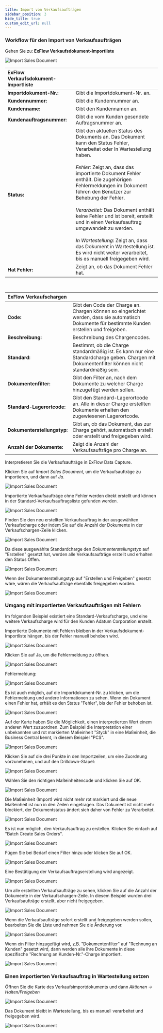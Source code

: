 ```yaml
---
title: Import von Verkaufsaufträgen
sidebar_position: 3
hide_title: true
custom_edit_url: null
---
```


### Workflow für den Import von Verkaufsaufträgen

Gehen Sie zu: **ExFlow Verkaufsdokument-Importliste**

![Import Sales Document](../../images/sales-document-import-list-001.png) <br/>

| ExFlow Verkaufsdokument-Importliste |   |
|:-|:-|
| **Importdokument-Nr.:** | Gibt die Importdokument-Nr. an.
| **Kundennummer:** | Gibt die Kundennummer an.
| **Kundenname:** | Gibt den Kundennamen an.
| **Kundenauftragsnummer:** | Gibt die vom Kunden gesendete Auftragsnummer an.
| **Status:** | Gibt den aktuellen Status des Dokuments an. Das Dokument kann den Status Fehler, Verarbeitet oder In Wartestellung haben. <br/><br/> *Fehler:* Zeigt an, dass das importierte Dokument Fehler enthält. Die zugehörigen Fehlermeldungen im Dokument führen den Benutzer zur Behebung der Fehler. <br/><br/>*Verarbeitet:* Das Dokument enthält keine Fehler und ist bereit, erstellt und in einen Verkaufsauftrag umgewandelt zu werden. <br/><br/> *In Wartestellung:* Zeigt an, dass das Dokument in Wartestellung ist. Es wird nicht weiter verarbeitet, bis es manuell freigegeben wird.
| **Hat Fehler:** | Zeigt an, ob das Dokument Fehler hat.

<br/>

| ExFlow Verkaufschargen |   |
|:-|:-|
| **Code:** | Gibt den Code der Charge an. Chargen können so eingerichtet werden, dass sie automatisch Dokumente für bestimmte Kunden erstellen und freigeben.
| **Beschreibung:** | Beschreibung des Chargencodes.
| **Standard:** | Bestimmt, ob die Charge standardmäßig ist. Es kann nur eine Standardcharge geben. Chargen mit Dokumentenfilter können nicht standardmäßig sein.
| **Dokumentenfilter:** | Gibt den Filter an, nach dem Dokumente zu welcher Charge hinzugefügt werden sollen.
| **Standard-Lagerortcode:** | Gibt den Standard-Lagerortcode an. Alle in dieser Charge erstellten Dokumente erhalten den zugewiesenen Lagerortcode.
| **Dokumenterstellungstyp:** | Gibt an, ob das Dokument, das zur Charge gehört, automatisch erstellt oder erstellt und freigegeben wird.
| **Anzahl der Dokumente:** | Zeigt die Anzahl der Verkaufsaufträge pro Charge an.

Interpretieren Sie die Verkaufsaufträge in ExFlow Data Capture.

Klicken Sie auf *Import Sales Document*, um die Verkaufsaufträge zu importieren, und dann auf *Ja*.

![Import Sales Document](../../images/sales-document-import-list-import-001.png) <br/>

Importierte Verkaufsaufträge ohne Fehler werden direkt erstellt und können in der Standard-Verkaufsauftragsliste gefunden werden.

![Import Sales Document](../../images/sales-document-import-list-import-002.png) <br/>

Finden Sie den neu erstellten Verkaufsauftrag in der ausgewählten Verkaufscharge oder indem Sie auf die Anzahl der Dokumente in der Verkaufschargen-Zeile klicken.

![Import Sales Document](../../images/sales-document-import-list-import-003.png) <br/>

Da diese ausgewählte Standardcharge den *Dokumenterstellungstyp* auf "Erstellen" gesetzt hat, werden alle Verkaufsaufträge erstellt und erhalten den Status Offen.

![Import Sales Document](../../images/sales-document-import-list-import-004.png) <br/>

Wenn der Dokumenterstellungstyp auf "Erstellen und Freigeben" gesetzt wäre, wären die Verkaufsaufträge ebenfalls freigegeben worden.

![Import Sales Document](../../images/sales-document-import-list-import-005.png) <br/>

### Umgang mit importierten Verkaufsaufträgen mit Fehlern

Im folgenden Beispiel existiert eine Standard-Verkaufscharge, und eine weitere Verkaufscharge wird für den Kunden Adatum Corporation erstellt.

Importierte Dokumente mit Fehlern bleiben in der Verkaufsdokument-Importliste hängen, bis der Fehler manuell behoben wird.

![Import Sales Document](../../images/sales-document-import-list-error-001.png) <br/>

Klicken Sie auf Ja, um die Fehlermeldung zu öffnen.

![Import Sales Document](../../images/sales-document-import-list-error-002.png) <br/>

Fehlermeldung:

![Import Sales Document](../../images/sales-document-import-list-error-003.png) <br/>

Es ist auch möglich, auf die Importdokument-Nr. zu klicken, um die Fehlermeldung und andere Informationen zu sehen. Wenn ein Dokument einen Fehler hat, erhält es den Status "Fehler", bis der Fehler behoben ist.

![Import Sales Document](../../images/sales-document-import-list-error-004.png) <br/>

Auf der Karte haben Sie die Möglichkeit, einen interpretierten Wert einem anderen Wert zuzuordnen. Zum Beispiel die Interpretation einer unbekannten und rot markierten Maßeinheit "Styck" in eine Maßeinheit, die Business Central kennt, in diesem Beispiel "PCS".

![Import Sales Document](../../images/sales-document-import-list-error-005.png) <br/>

Klicken Sie auf die drei Punkte in den Importzeilen, um eine Zuordnung vorzunehmen, und auf den Drilldown-Stapel:

![Import Sales Document](../../images/sales-document-import-list-error-006.png) <br/>

Wählen Sie den richtigen Maßeinheitencode und klicken Sie auf OK.

![Import Sales Document](../../images/sales-document-import-list-error-007.png) <br/>

Die Maßeinheit (Import) wird nicht mehr rot markiert und die neue Maßeinheit ist nun in den Zeilen eingetragen. Das Dokument ist nicht mehr blockiert, der Dokumentstatus ändert sich daher von Fehler zu Verarbeitet.

![Import Sales Document](../../images/sales-document-import-list-error-008.png) <br/>

Es ist nun möglich, den Verkaufsauftrag zu erstellen. Klicken Sie einfach auf "Batch Create Sales Orders".

![Import Sales Document](../../images/sales-document-import-list-error-009.png) <br/>

Fügen Sie bei Bedarf einen Filter hinzu oder klicken Sie auf OK.

![Import Sales Document](../../images/sales-document-import-list-error-010.png) <br/>

Eine Bestätigung der Verkaufsauftragserstellung wird angezeigt.

![Import Sales Document](../../images/sales-document-import-list-error-011.png) <br/>

Um alle erstellten Verkaufsaufträge zu sehen, klicken Sie auf die Anzahl der Dokumente in der Verkaufschargen-Zeile. In diesem Beispiel wurden drei Verkaufsaufträge erstellt, aber nicht freigegeben.

![Import Sales Document](../../images/sales-document-import-list-error-012.png) <br/>

Wenn die Verkaufsaufträge sofort erstellt und freigegeben werden sollen, bearbeiten Sie die Liste und nehmen Sie die Änderung vor.

![Import Sales Document](../../images/sales-document-import-list-error-013.png) <br/>

Wenn ein Filter hinzugefügt wird, z.B. "Dokumentenfilter" auf "Rechnung an Kunden" gesetzt wird, dann werden alle ihre Dokumente in diese spezifische "Rechnung an Kunden-Nr."-Charge importiert.

![Import Sales Document](../../images/sales-document-import-list-error-014.png) <br/>

### Einen importierten Verkaufsauftrag in Wartestellung setzen

Öffnen Sie die Karte des Verkaufsimportdokuments und dann *Aktionen -> Halten/Freigeben*

![Import Sales Document](../../images/sales-document-import-list-error-016.png) <br/>

Das Dokument bleibt in Wartestellung, bis es manuell verarbeitet und freigegeben wird.

![Import Sales Document](../../images/sales-document-import-list-error-015.png) <br/>
